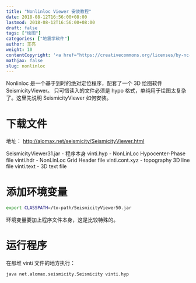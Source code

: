 ```yaml
---
title: "Nonlinloc Viewer 安装教程"
date: 2018-08-12T16:56:00+08:00
lastmod: 2018-08-12T16:56:00+08:00
draft: false
tags: ["绘图"]
categories: ["地震学软件"]
author: 王亮
weight: 10
contentCopyright: '<a href="https://creativecommons.org/licenses/by-nc-sa/4.0/deed.zh" rel="noopener" target="_blank">CC 4.0</a>'
mathjax: false
slug: nonlinloc
---
```


Nonlinloc 是一个基于到时的绝对定位程序，配套了一个 3D 绘图软件 SeismicityViewer。
只可惜读入的文件必须是 hypo 格式，单纯用于绘图太复杂了。这里先说明 SeismicityViewer 如何安装。

# 下载文件

地址： http://alomax.net/seismicity/SeismicityViewer.html

SeismicityViewer31.jar - 程序本身
vinti.hyp - NonLinLoc Hypocenter-Phase file
vinti.hdr - NonLinLoc Grid Header file
vinti.cont.xyz - topography 3D line file
vinti.text - 3D text file

# 添加环境变量

```bash
export CLASSPATH=/to-path/SeismicityViewer50.jar
```

环境变量要加上程序文件本身，这是比较特殊的。

# 运行程序

在那堆 vinti 文件的地方执行：

```bash
java net.alomax.seismicity.Seismicity vinti.hyp
```
